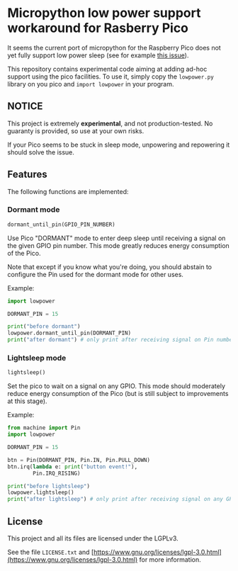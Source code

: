 # Micropython low power support workaround for Rasberry Pico

It seems the current port of micropython for the Raspberry Pico does not yet fully support low power sleep (see for example [this issue](https://github.com/micropython/micropython/issues/7035)).

This repository contains experimental code aiming at adding ad-hoc support using the pico facilities. To use it, simply copy the `lowpower.py` library on you pico and `import lowpower` in your program.

## NOTICE

This project is extremely **experimental**, and not production-tested. No guaranty is provided, so use at your own risks.

If your Pico seems to be stuck in sleep mode, unpowering and repowering it should solve the issue.

## Features

The following functions are implemented:

### Dormant mode

``` python
dormant_until_pin(GPIO_PIN_NUMBER)
```

Use Pico "DORMANT" mode to enter deep sleep until receiving a signal on the given GPIO pin number. This mode greatly reduces energy consumption of the Pico.

Note that except if you know what you're doing, you should abstain to configure the Pin used for the dormant mode for other uses.

Example:

``` python
import lowpower

DORMANT_PIN = 15

print("before dormant")
lowpower.dormant_until_pin(DORMANT_PIN)
print("after dormant") # only print after receiving signal on Pin number DORMANT_PIN
```

### Lightsleep mode

``` python
lightsleep()
```

Set the pico to wait on a signal on any GPIO. This mode should moderately reduce energy consumption of the Pico (but is still subject to improvements at this stage).


Example:

``` python
from machine import Pin
import lowpower

DORMANT_PIN = 15

btn = Pin(DORMANT_PIN, Pin.IN, Pin.PULL_DOWN)
btn.irq(lambda e: print("button event!"),
        Pin.IRQ_RISING)

print("before lightsleep")
lowpower.lightsleep()
print("after lightsleep") # only print after receiving signal on any GPIO pin
```

## License

This project and all its files are licensed under the LGPLv3.

See the file `LICENSE.txt` and [https://www.gnu.org/licenses/lgpl-3.0.html](https://www.gnu.org/licenses/lgpl-3.0.html) for more information.
